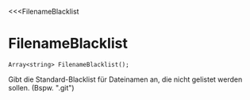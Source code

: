 ﻿<<<FilenameBlacklist

# FilenameBlacklist

```fnpreview
Array<string> FilenameBlacklist();
```
Gibt die Standard-Blacklist für Dateinamen an, die nicht gelistet werden sollen. (Bspw. ".git")
